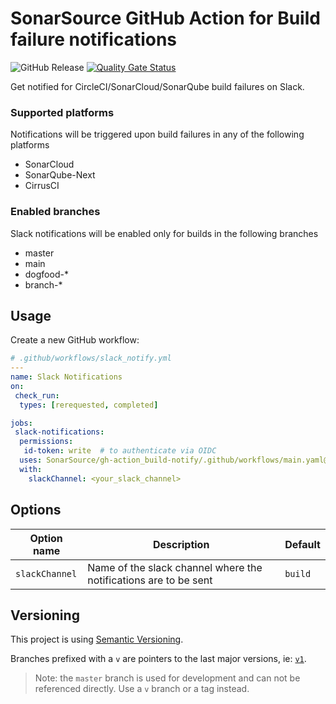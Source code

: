 # SonarSource GitHub Action for Build failure notifications

![GitHub Release](https://img.shields.io/github/v/release/SonarSource/gh-action_gh-action_build-notify)
[![Quality Gate Status](https://sonarcloud.io/api/project_badges/measure?project=SonarSource_gh-action_build-notify&metric=alert_status)](https://sonarcloud.io/summary/new_code?id=SonarSource_gh-action_build-notify)

Get notified for CircleCI/SonarCloud/SonarQube build failures on Slack.

### Supported platforms
Notifications will be triggered upon build failures in any of the following platforms

* SonarCloud
* SonarQube-Next
* CirrusCI

### Enabled branches
Slack notifications will be enabled only for builds in the following branches

* master
* main
* dogfood-*
* branch-*

## Usage

Create a new GitHub workflow:

```yaml
# .github/workflows/slack_notify.yml
---
name: Slack Notifications
on:
 check_run:
  types: [rerequested, completed]

jobs:
 slack-notifications:
  permissions:
   id-token: write  # to authenticate via OIDC
  uses: SonarSource/gh-action_build-notify/.github/workflows/main.yaml@v1
  with:
    slackChannel: <your_slack_channel>

```

## Options

| Option name     | Description                                                        | Default                   |
|-----------------|--------------------------------------------------------------------|---------------------------|
| `slackChannel`   | Name of the slack channel where the notifications are to be sent | `build` |

## Versioning

This project is using [Semantic Versioning](https://semver.org/).

Branches prefixed with a `v` are pointers to the last major versions, ie: [`v1`](https://github.com/SonarSource/gh-action_build-notify/tree/v1).

> Note: the `master` branch is used for development and can not be referenced directly. Use a `v` branch or a tag instead.
